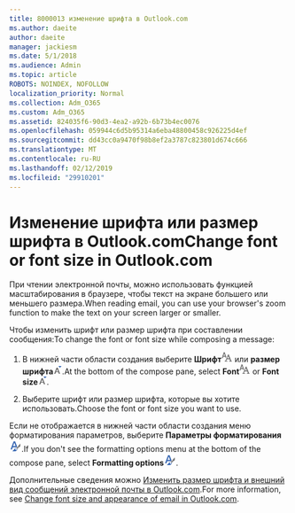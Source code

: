 ```yaml
---
title: 8000013 изменение шрифта в Outlook.com
ms.author: daeite
author: daeite
manager: jackiesm
ms.date: 5/1/2018
ms.audience: Admin
ms.topic: article
ROBOTS: NOINDEX, NOFOLLOW
localization_priority: Normal
ms.collection: Adm_O365
ms.custom: Adm_O365
ms.assetid: 824035f6-90d3-4ea2-a92b-6b73b4ec0076
ms.openlocfilehash: 059944c6d5b95314a6eba48800458c926225d4ef
ms.sourcegitcommit: dd43cc0a9470f98b8ef2a3787c823801d674c666
ms.translationtype: MT
ms.contentlocale: ru-RU
ms.lasthandoff: 02/12/2019
ms.locfileid: "29910201"
---
```

# <a name="change-font-or-font-size-in-outlookcom"></a><span data-ttu-id="c8c89-102">Изменение шрифта или размер шрифта в Outlook.com</span><span class="sxs-lookup"><span data-stu-id="c8c89-102">Change font or font size in Outlook.com</span></span>

<span data-ttu-id="c8c89-103">При чтении электронной почты, можно использовать функцией масштабирования в браузере, чтобы текст на экране большего или меньшего размера.</span><span class="sxs-lookup"><span data-stu-id="c8c89-103">When reading email, you can use your browser's zoom function to make the text on your screen larger or smaller.</span></span>
  
<span data-ttu-id="c8c89-104">Чтобы изменить шрифт или размер шрифта при составлении сообщения:</span><span class="sxs-lookup"><span data-stu-id="c8c89-104">To change the font or font size while composing a message:</span></span>
  
1. <span data-ttu-id="c8c89-105">В нижней части области создания выберите **Шрифт**![шрифта](media/6d9372e0-cde5-49fc-a457-aafb62255163.png) или **размер шрифта**![значок размер шрифта](media/9334f617-9593-4bd0-afb1-c53308ad7591.png).</span><span class="sxs-lookup"><span data-stu-id="c8c89-105">At the bottom of the compose pane, select **Font**![Font](media/6d9372e0-cde5-49fc-a457-aafb62255163.png) or **Font size**![The Font size icon](media/9334f617-9593-4bd0-afb1-c53308ad7591.png).</span></span>
    
2. <span data-ttu-id="c8c89-106">Выберите шрифт или размер шрифта, которые вы хотите использовать.</span><span class="sxs-lookup"><span data-stu-id="c8c89-106">Choose the font or font size you want to use.</span></span>
    
<span data-ttu-id="c8c89-107">Если не отображается в нижней части области создания меню форматирования параметров, выберите **Параметры форматирования**![значок параметров форматирования](media/13103798-e3ea-4069-a7a0-63f8903c8c3a.png).</span><span class="sxs-lookup"><span data-stu-id="c8c89-107">If you don't see the formatting options menu at the bottom of the compose pane, select **Formatting options**![The Formatting options icon](media/13103798-e3ea-4069-a7a0-63f8903c8c3a.png).</span></span>
  
<span data-ttu-id="c8c89-108">Дополнительные сведения можно [Изменить размер шрифта и внешний вид сообщений электронной почты в Outlook.com](https://go.microsoft.com/fwlink/p/?linkid=873130).</span><span class="sxs-lookup"><span data-stu-id="c8c89-108">For more information, see [Change font size and appearance of email in Outlook.com](https://go.microsoft.com/fwlink/p/?linkid=873130).</span></span>
  

